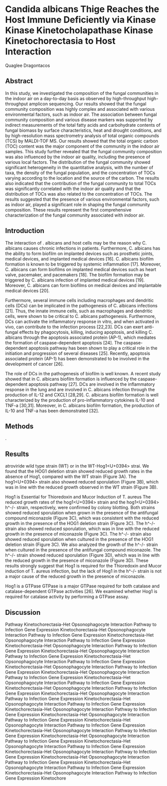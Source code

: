# Candida albicans Thige Reaches the Host Immune Deficiently via Kinase Kinase Kinetocholapathase Kinase Kinetochorectasia to Host Interaction
Quaglee Dragontacos


## Abstract
In this study, we investigated the composition of the fungal communities in the indoor air on a day-to-day basis as observed by high-throughput high-throughput amplicon sequencing. Our results showed that the fungal community composition was highly complex and associated with various environmental factors, such as indoor air. The association between fungal community composition and various disease markers was supported by indirect measurements of the total fatty acids and carbohydrate contents of fungal biomass by surface characteristics, heat and drought conditions, and by high-resolution mass spectrometry analysis of total organic compounds (TCS) by MALDI-TOF MS. Our results showed that the total organic carbon (TOC) content was the major component of the community in the indoor air samples. This study further revealed that the fungal community composition was also influenced by the indoor air quality, including the presence of various local factors. The distribution of the fungal community showed significant heterogeneity in the quantitative analysis, with the number of taxa, the density of the fungal population, and the concentration of TOCs varying according to the location and the source of the carbon. The results also indicated that the contribution of the fungal community to total TOCs was significantly correlated with the indoor air quality and that the distribution of TOCs was also related to the concentration of TOCs. The results suggested that the presence of various environmental factors, such as indoor air, played a significant role in shaping the fungal community composition. These results represent the first comprehensive characterization of the fungal community associated with indoor air.


## Introduction
The interaction of . albicans and host cells may be the reason why C. albicans causes chronic infections in patients. Furthermore, C. albicans has the ability to form biofilm on implanted devices such as prosthetic joints, medical devices, and implanted medical devices [16]. C. albicans biofilm formation is known to be triggered by systemic inflammation [17]. Moreover, C. albicans can form biofilms on implanted medical devices such as heart valve, pacemaker, and pacemakers [18]. The biofilm formation may be triggered by C. albicans infection of implanted medical devices [19]. Moreover, C. albicans can form biofilms on medical devices and implantable medical devices [20].

Furthermore, several immune cells including macrophages and dendritic cells (DCs) can be implicated in the pathogenesis of C. albicans infections [21]. Thus, the innate immune cells, such as macrophages and dendritic cells, were shown to be critical to C. albicans pathogenesis. Furthermore, DCs can activate the inflammatory response in vitro, and when activated in vivo, can contribute to the infection process [22,23]. DCs can exert anti-fungal effects by phagocytosis, killing, inducing apoptosis, and killing C. albicans through the apoptosis associated protein (AP-1), which mediates the formation of caspase-dependent apoptosis [24]. The caspase-dependent apoptosis pathway has been shown to play a critical role in the initiation and progression of several diseases [25]. Recently, apoptosis associated protein (AP-1) has been demonstrated to be involved in the development of cancer [26].

The role of DCs in the pathogenesis of biofilm is well known. A recent study showed that in C. albicans biofilm formation is influenced by the caspase-dependent apoptosis pathway [27]. DCs are involved in the inflammatory response in the lung and are involved in C. albicans infection through the production of IL-12 and CXCL1 [28,29]. C. albicans biofilm formation is well characterized by the production of pro-inflammatory cytokines IL-10 and TNF-a [30,31]. Moreover, in C. albicans biofilm formation, the production of IL-10 and TNF-a has been demonstrated [32].


## Methods
.


## Results
atroviride wild type strain (WT) or in the WT-Hog1<U+0394> strai. We found that the HOG1 deletion strain showed reduced growth rates in the absence of Hog1, compared with the WT strain (Figure 3A). The hog1<U+0394> strain also showed reduced sporulation (Figure 3B), which was in line with the reduced growth observed in the WT strain (Figure 3B).

Hog1 is Essential for Thioredoxin and Mucor Induction of T. aureus
The reduced growth rates of the hog1<U+0394> strain and the hog1<U+0394> h^-/- strain, respectively, were confirmed by colony blotting. Both strains showed reduced sporulation when grown in the presence of the antifungal compound miconazole (Figure 3C), which was consistent with the reduced growth in the presence of the HOG1 deletion strain (Figure 3C). The h^-/- strain also showed reduced sporulation, which was in line with the reduced growth in the presence of miconazole (Figure 3C). The h^-/- strain also showed reduced sporulation when cultured in the presence of the HOG1 deletion strain (Figure 3C). We also analyzed the growth of the h^-/- strain when cultured in the presence of the antifungal compound miconazole. The h^-/- strain showed reduced sporulation (Figure 3D), which was in line with the reduced growth in the presence of miconazole (Figure 3D). These results strongly suggest that Hog1 is required for the Thioredoxin and Mucor induction of T. aureus infection, but the lack of Hog1 in the h^-/- strain is not a major cause of the reduced growth in the presence of miconazole.

Hog1 is a GTPase
GTPase is a major GTPase required for both catalase and catalase-dependent GTPase activities [26]. We examined whether Hog1 is required for catalase activity by performing a GTPase assay.


## Discussion
 Pathway Kinetochorectasia-Het Opsonophagocyte Interaction Pathway to Infection Gene Expression Kinetochorectasia-Het Opsonophagocyte Interaction Pathway to Infection Gene Expression Kinetochorectasia-Het Opsonophagocyte Interaction Pathway to Infection Gene Expression Kinetochorectasia-Het Opsonophagocyte Interaction Pathway to Infection Gene Expression Kinetochorectasia-Het Opsonophagocyte Interaction Pathway to Infection Gene Expression Kinetochorectasia-Het Opsonophagocyte Interaction Pathway to Infection Gene Expression Kinetochorectasia-Het Opsonophagocyte Interaction Pathway to Infection Gene Expression Kinetochorectasia-Het Opsonophagocyte Interaction Pathway to Infection Gene Expression Kinetochorectasia-Het Opsonophagocyte Interaction Pathway to Infection Gene Expression Kinetochorectasia-Het Opsonophagocyte Interaction Pathway to Infection Gene Expression Kinetochorectasia-Het Opsonophagocyte Interaction Pathway to Infection Gene Expression Kinetochorectasia-Het Opsonophagocyte Interaction Pathway to Infection Gene Expression Kinetochorectasia-Het Opsonophagocyte Interaction Pathway to Infection Gene Expression Kinetochorectasia-Het Opsonophagocyte Interaction Pathway to Infection Gene Expression Kinetochorectasia-Het Opsonophagocyte Interaction Pathway to Infection Gene Expression Kinetochorectasia-Het Opsonophagocyte Interaction Pathway to Infection Gene Expression Kinetochorectasia-Het Opsonophagocyte Interaction Pathway to Infection Gene Expression Kinetochorectasia-Het Opsonophagocyte Interaction Pathway to Infection Gene Expression Kinetochorectasia-Het Opsonophagocyte Interaction Pathway to Infection Gene Expression Kinetochorectasia-Het Opsonophagocyte Interaction Pathway to Infection Gene Expression Kinetochorectasia-Het Opsonophagocyte Interaction Pathway to Infection Gene Expression Kinetochorectasia-Het Opsonophagocyte Interaction Pathway to Infection Gene Expression Kinetochore
